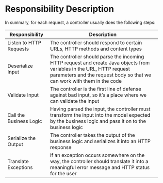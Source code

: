 # Responsibility	Description

In summary, for each request, a controller usually does the following steps:

| Responsibility | Description |
| -------------- | ----------- |
| Listen to HTTP Requests |	The controller should respond to certain URLs, HTTP methods and content types |
| Deserialize Input	| The controller should parse the incoming HTTP request and create Java objects from variables in the URL, HTTP request parameters and the request body so that we can work with them in the code |
| Validate Input | The controller is the first line of defense against bad input, so it’s a place where we can validate the input |
| Call the Business Logic | Having parsed the input, the controller must transform the input into the model expected by the business logic and pass it on to the business logic |
| Serialize the Output | The controller takes the output of the business logic and serializes it into an HTTP response |
| Translate Exceptions | If an exception occurs somewhere on the way, the controller should translate it into a meaningful error message and HTTP status for the user |